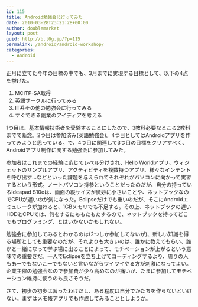 ```yaml
---
id: 115
title: Android勉強会に行ってみた
date: 2010-03-28T23:21:28+00:00
author: doublemarket
layout: post
guid: http://b.l0g.jp/?p=115
permalink: /android/android-workshop/
categories:
  - Android
---
```


正月に立てた今年の目標の中でも、3月までに実現する目標として、以下の4点を挙げた。

  1. MCITP-SA取得
  2. 英語サークルに行ってみる
  3. IT系その他の勉強会に行ってみる
  4. すぐできる副業のアイディアを考える

1つ目は、基本情報技術者を受験することにしたので、3教科必要なところ2教科までで断念。2つ目は参加済み(英語勉強会)。4つ目としてはAndroidアプリを作ってみようと思っている。で、4つ目に関連して3つ目の目標をクリアすべく、Androidアプリ制作に関する勉強会に参加してみた。

参加者はこれまでの経験に応じてレベル分けされ、Hello Worldアプリ、ウィジェットのサンプルアプリ、アクティビティを複数持つアプリ、様々なインテントを呼び出す…などといった課題を与えられてそれぞれがパソコンに向かって実習するという形式。ノートパソコン持参ということだったのだが、自分の持っているIdeapad S10eは、画面の縦サイズが微妙に小さいことや、ネットブックなのでCPUが遅いのが気になった。Eclipseだけでも重いのだが、そこにAndroidエミュレータが加わると、1GBメモリでも不足する。その上、ネットブックの遅いHDDとCPUでは、何をするにももたもたするので、ネットブックを持ってどこでもプログラミング、とはいかないかもしれない。

勉強会に参加してみるとわかるのは(2つしか参加してないが)、新しい知識を得る場所としても重要なのだが、それよりも大きいのは、誰かに教えてもらい、誰かと一緒になって学ぶ場に出ることによって、モチベーションが上がるという意味での重要さだ。一人でEclipseを立ち上げてコーディングするより、周りの人もあーでもないこーでもないと言いながらワイワイやる方が刺激になってよい。企業主催の勉強会なので参加費が少々高めなのが痛いが、たまに参加してモチベーション維持に使うのも良さそうだ。

さて、初歩の初歩は習ったわけだし、ある程度は自分でかたちを作らないといけない。まずはメモ帳アプリでも作成してみることとしようか。

